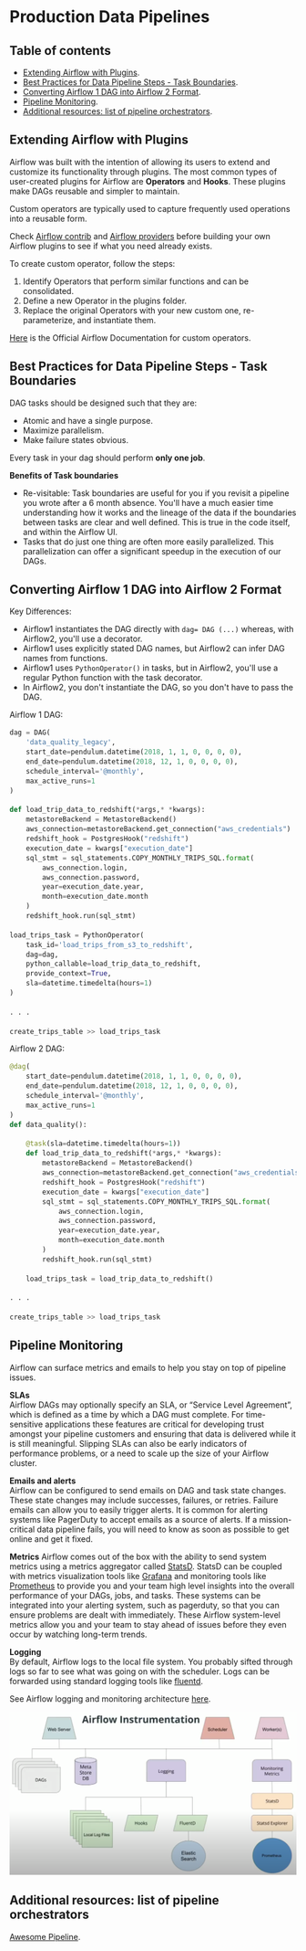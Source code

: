 # Production Data Pipelines

## Table of contents

* [Extending Airflow with Plugins](#extending-airflow-with-plugins).
* [Best Practices for Data Pipeline Steps - Task Boundaries](#best-practices-for-data-pipeline-steps---task-boundaries).
* [Converting Airflow 1 DAG into Airflow 2 Format](#converting-airflow-1-dag-into-airflow-2-format).
* [Pipeline Monitoring](#pipeline-monitoring).
* [Additional resources: list of pipeline orchestrators](#additional-resources-list-of-pipeline-orchestrators).



## Extending Airflow with Plugins

Airflow was built with the intention of allowing its users to extend and customize its functionality through plugins. The most common types of user-created plugins for Airflow are **Operators** and **Hooks**. These plugins make DAGs reusable and simpler to maintain.

Custom operators are typically used to capture frequently used operations into a reusable form.

Check [Airflow contrib](https://github.com/apache/airflow/tree/main/airflow/contrib) and [Airflow providers](https://github.com/apache/airflow/tree/main/airflow/providers) before building your own Airflow plugins to see if what you need already exists.

To create custom operator, follow the steps:
1. Identify Operators that perform similar functions and can be consolidated.
2. Define a new Operator in the plugins folder.
3. Replace the original Operators with your new custom one, re-parameterize, and instantiate them.

[Here](https://airflow.apache.org/docs/apache-airflow/stable/howto/custom-operator.html) is the Official Airflow Documentation for custom operators.



## Best Practices for Data Pipeline Steps - Task Boundaries

DAG tasks should be designed such that they are:
* Atomic and have a single purpose.
* Maximize parallelism.
* Make failure states obvious.

Every task in your dag should perform **only one job**.

**Benefits of Task boundaries**
* Re-visitable: Task boundaries are useful for you if you revisit a pipeline you wrote after a 6 month absence. You'll have a much easier time understanding how it works and the lineage of the data if the boundaries between tasks are clear and well defined. This is true in the code itself, and within the Airflow UI.
* Tasks that do just one thing are often more easily parallelized. This parallelization can offer a significant speedup in the execution of our DAGs.



## Converting Airflow 1 DAG into Airflow 2 Format

Key Differences:
* Airflow1 instantiates the DAG directly with `dag= DAG (...)` whereas, with Airflow2, you'll use a decorator.
* Airflow1 uses explicitly stated DAG names, but Airflow2 can infer DAG names from functions.
* Airflow1 uses `PythonOperator()` in tasks, but in Airflow2, you'll use a regular Python function with the task decorator.
* In Airflow2, you don't instantiate the DAG, so you don't have to pass the DAG.


Airflow 1 DAG:

```python
dag = DAG(
    'data_quality_legacy',
    start_date=pendulum.datetime(2018, 1, 1, 0, 0, 0, 0),
    end_date=pendulum.datetime(2018, 12, 1, 0, 0, 0, 0),
    schedule_interval='@monthly',
    max_active_runs=1
)

def load_trip_data_to_redshift(*args,* *kwargs):
    metastoreBackend = MetastoreBackend()
    aws_connection=metastoreBackend.get_connection("aws_credentials")
    redshift_hook = PostgresHook("redshift")
    execution_date = kwargs["execution_date"]
    sql_stmt = sql_statements.COPY_MONTHLY_TRIPS_SQL.format(
        aws_connection.login,
        aws_connection.password,
        year=execution_date.year,
        month=execution_date.month
    )
    redshift_hook.run(sql_stmt)

load_trips_task = PythonOperator(
    task_id='load_trips_from_s3_to_redshift',
    dag=dag,
    python_callable=load_trip_data_to_redshift,
    provide_context=True,
    sla=datetime.timedelta(hours=1)
)

. . .

create_trips_table >> load_trips_task
```


Airflow 2 DAG:

```python
@dag(
    start_date=pendulum.datetime(2018, 1, 1, 0, 0, 0, 0),
    end_date=pendulum.datetime(2018, 12, 1, 0, 0, 0, 0),
    schedule_interval='@monthly',
    max_active_runs=1    
)
def data_quality():

    @task(sla=datetime.timedelta(hours=1))
    def load_trip_data_to_redshift(*args,* *kwargs):
        metastoreBackend = MetastoreBackend()
        aws_connection=metastoreBackend.get_connection("aws_credentials")
        redshift_hook = PostgresHook("redshift")
        execution_date = kwargs["execution_date"]
        sql_stmt = sql_statements.COPY_MONTHLY_TRIPS_SQL.format(
            aws_connection.login,
            aws_connection.password,
            year=execution_date.year,
            month=execution_date.month
        )
        redshift_hook.run(sql_stmt)

    load_trips_task = load_trip_data_to_redshift()
    
. . .

create_trips_table >> load_trips_task
```


## Pipeline Monitoring

Airflow can surface metrics and emails to help you stay on top of pipeline issues.

**SLAs**  
Airflow DAGs may optionally specify an SLA, or “Service Level Agreement”, which is defined as a time by which a DAG must complete. For time-sensitive applications these features are critical for developing trust amongst your pipeline customers and ensuring that data is delivered while it is still meaningful. Slipping SLAs can also be early indicators of performance problems, or a need to scale up the size of your Airflow cluster.


**Emails and alerts**  
Airflow can be configured to send emails on DAG and task state changes. These state changes may include successes, failures, or retries. Failure emails can allow you to easily trigger alerts. It is common for alerting systems like PagerDuty to accept emails as a source of alerts. If a mission-critical data pipeline fails, you will need to know as soon as possible to get online and get it fixed.


**Metrics**
Airflow comes out of the box with the ability to send system metrics using a metrics aggregator called [StatsD](https://airflow.apache.org/docs/apache-airflow/2.5.1/administration-and-deployment/logging-monitoring/metrics.html). StatsD can be coupled with metrics visualization tools like [Grafana](https://grafana.com/) and monitoring tools like [Prometheus](https://prometheus.io/) to provide you and your team high level insights into the overall performance of your DAGs, jobs, and tasks. These systems can be integrated into your alerting system, such as pagerduty, so that you can ensure problems are dealt with immediately. These Airflow system-level metrics allow you and your team to stay ahead of issues before they even occur by watching long-term trends.


**Logging**  
By default, Airflow logs to the local file system. You probably sifted through logs so far to see what was going on with the scheduler. Logs can be forwarded using standard logging tools like [fluentd](https://www.fluentd.org/).

See Airflow logging and monitoring architecture [here](https://airflow.apache.org/docs/apache-airflow/stable/administration-and-deployment/logging-monitoring/logging-architecture.html).



![airflow instrumentation](../../../images/airflow_instrumentation.png)



## Additional resources: list of pipeline orchestrators

[Awesome Pipeline](https://github.com/pditommaso/awesome-pipeline).